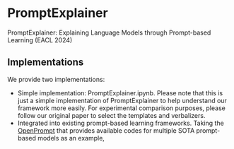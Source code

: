# PromptExplainer

PromptExplainer: Explaining Language Models through Prompt-based Learning (EACL 2024)

## Implementations

We provide two implementations:
* Simple implementation: PromptExplainer.ipynb. Please note that this is just a simple implementation of PromptExplainer to help understand our framework more easily. For experimental comparison purposes, please follow our original paper to select the templates and verbalizers.
* Integrated into existing prompt-based learning frameworks. Taking the [OpenPrompt](https://github.com/thunlp/OpenPrompt) that provides available codes for multiple SOTA prompt-based models as an example,
